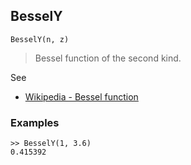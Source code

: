 ## BesselY

```
BesselY(n, z) 
```

> Bessel function of the second kind. 

See
* [Wikipedia - Bessel function](https://en.wikipedia.org/wiki/Bessel_function)

### Examples

```
>> BesselY(1, 3.6)
0.415392
```